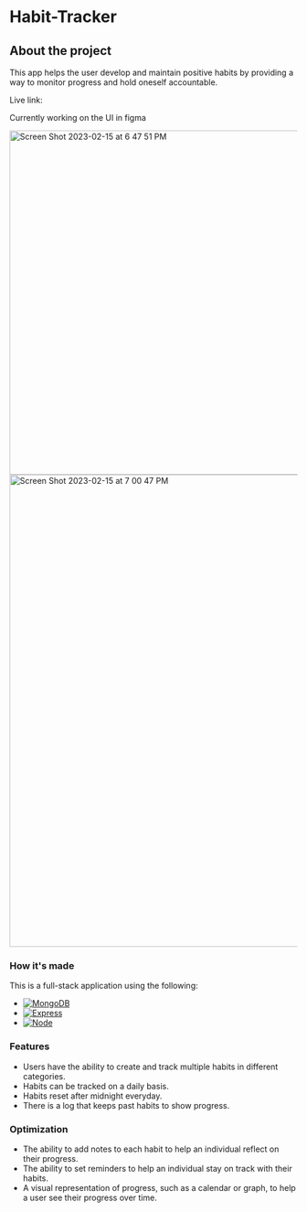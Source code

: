 # Habit-Tracker

## About the project

This app helps the user develop and maintain positive habits by providing a way to monitor progress and hold oneself accountable.

Live link: 

Currently working on the UI in figma

<img width="602" alt="Screen Shot 2023-02-15 at 6 47 51 PM" src="https://user-images.githubusercontent.com/99496129/219113415-639a9eb0-27d7-403c-9560-07fb31f74b9f.png">
<img width="826" alt="Screen Shot 2023-02-15 at 7 00 47 PM" src="https://user-images.githubusercontent.com/99496129/219114269-1b4e6bce-07c4-4f59-ad7d-d9ba1466501f.png">





### How it's made
This is a full-stack application using the following:
* [![MongoDB][MongoDB]][MongoDB-url]
* [![Express][Express.js]][Express-url]
* [![Node][Node.js]][Node-url]

### Features

* Users have the ability to create and track multiple habits in different categories.  
* Habits can be tracked on a daily basis. 
* Habits reset after midnight everyday.
* There is a log that keeps past habits to show progress.

### Optimization

* The ability to add notes to each habit to help an individual reflect on their progress.
* The ability to set reminders to help an individual stay on track with their habits.
* A visual representation of progress, such as a calendar or graph, to help a user see their progress over time.


<!-- MARKDOWN LINKS & IMAGES -->

[Node.js]: https://img.shields.io/badge/Node.js-233056?style=flat&logo=nodedotjs&logoColor=339933
[Node-url]: https://nodejs.org/en/
[Express.js]: https://img.shields.io/badge/Express-eeeeee?style=flat&logo=express&logoColor=000000
[Express-url]: https://expressjs.com
[MongoDB]: https://img.shields.io/badge/MongoDB-023430?style=flat&logo=mongodb&logoColor=00ed64
[MongoDB-url]: https://www.mongodb.com
[EJS]: https://img.shields.io/badge/-EJS-%238f3d3d?style=flat&logo=javascript&logoColor=ffffff
[EJS-url]: https://ejs.co
[React.js]: https://img.shields.io/badge/-ReactJs-61DAFB?logo=react&logoColor=white
[React-url]: https://reactjs.org
